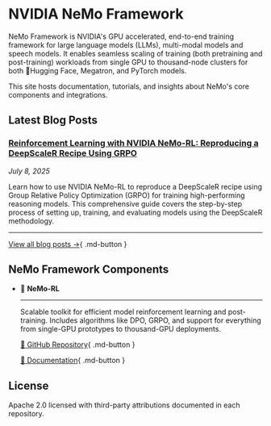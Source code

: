 # NVIDIA NeMo Framework

NeMo Framework is NVIDIA's GPU accelerated, end-to-end training framework for large language models (LLMs), multi-modal models and speech models. It enables seamless scaling of training (both pretraining and post-training) workloads from single GPU to thousand-node clusters for both 🤗Hugging Face, Megatron, and PyTorch models.

This site hosts documentation, tutorials, and insights about NeMo's core components and integrations.

## Latest Blog Posts

### [Reinforcement Learning with NVIDIA NeMo-RL: Reproducing a DeepScaleR Recipe Using GRPO](blog/posts/nemo-rl-deepscaler-grpo/index.md)

*July 8, 2025*

Learn how to use NVIDIA NeMo-RL to reproduce a DeepScaleR recipe using Group Relative Policy Optimization (GRPO) for training high-performing reasoning models. This comprehensive guide covers the step-by-step process of setting up, training, and evaluating models using the DeepScaleR methodology.

---

[View all blog posts →](blog/index.md){ .md-button }

## NeMo Framework Components

<div class="grid cards" markdown>

-   🚀 __NeMo-RL__

    ---

    Scalable toolkit for efficient model reinforcement learning and post-training. Includes algorithms like DPO, GRPO, and support for everything from single-GPU prototypes to thousand-GPU deployments.

    [🚀 GitHub Repository](https://github.com/NVIDIA-NeMo/RL){ .md-button }

    [📖 Documentation](https://docs.nvidia.com/nemo/rl/latest/index.html){ .md-button }

</div>

## License

Apache 2.0 licensed with third-party attributions documented in each repository.
